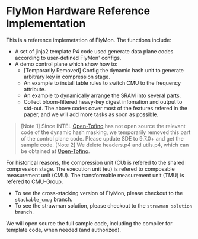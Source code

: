 # FlyMon Hardware Reference Implementation

This is a reference implemetation of FlyMon. The functions include:
* A set of jinja2 template P4 code used generate data plane codes according to user-defined FlyMon' configs.
* A demo control plane which show how to:
    * [Temporarily Removed] Config the dynamic hash unit to generate arbitrary key in compression stage. 
    * An example to install table rules to switch CMU to the frequency attribute.
    * An example to dynamically arrange the SRAM into several parts.
    * Collect bloom-filtered heavy-key digest infomation and output to std-out.
The above codes cover most of the features refered in the paper, and we will add more tasks as soon as possible.

> [Note 1] Since INTEL [Open-Tofino](https://github.com/barefootnetworks/Open-Tofino/tree/master/p4-examples/p4_16_programs/tna_dyn_hashing) has not open source the relevant code of the dynamic hash masking, we temporarily removed this part of the control plane code. Please update SDE to 9.7.0+ and get the sample code.
> [Note 2] We delete headers.p4 and utils.p4, which can be obtained at [Open-Tofino](https://github.com/barefootnetworks/Open-Tofino/tree/master/p4-examples/p4_16_programs/tna_dyn_hashing).

For historical reasons, the compression unit (CU) is refered to the shared compression stage. The execution unit (eu) is refered to composable measurement unit (CMU). The transformable measurement unit (TMU) is refered to CMU-Group.

* To see the cross-stacking version of FlyMon, please checkout to the `stackable_cmug` branch.
* To see the strawman solution, please checkout to the `strawman solution` branch.

We will open source the full sample code, including the compiler for template code, when needed (and authorized).